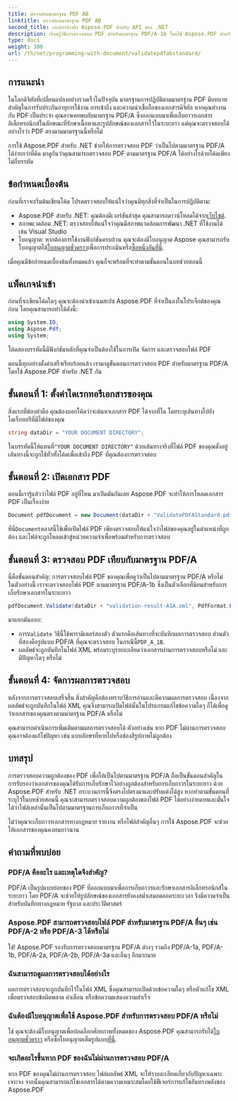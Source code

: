```yaml
---
title: ตรวจสอบมาตรฐาน PDF AB
linktitle: ตรวจสอบมาตรฐาน PDF AB
second_title: เอกสารอ้างอิง Aspose.PDF สำหรับ API ของ .NET
description: เรียนรู้วิธีการตรวจสอบ PDF สำหรับมาตรฐาน PDF/A-1b โดยใช้ Aspose.PDF สำหรับ .NET ในบทช่วยสอนแบบทีละขั้นตอนนี้ รับรองว่าเป็นไปตามข้อกำหนดสำหรับการเก็บถาวรในระยะยาว
type: docs
weight: 380
url: /th/net/programming-with-document/validatepdfabstandard/
---
```

## การแนะนำ

ในโลกดิจิทัลที่เปลี่ยนแปลงอย่างรวดเร็วในปัจจุบัน มาตรฐานการปฏิบัติตามมาตรฐาน PDF มีบทบาทสำคัญในการรับประกันอายุการใช้งาน การเข้าถึง และความน่าเชื่อถือของเอกสารดิจิทัล หากคุณทำงานกับ PDF เป็นประจำ คุณอาจเคยพบกับมาตรฐาน PDF/A ซึ่งออกแบบมาเพื่อเก็บถาวรเอกสารอิเล็กทรอนิกส์ในลักษณะที่รักษาเนื้อหาและรูปลักษณ์ของเอกสารไว้ในระยะยาว แต่คุณจะตรวจสอบได้อย่างไรว่า PDF ตรงตามมาตรฐานนี้หรือไม่

การใช้ Aspose.PDF สำหรับ .NET ช่วยให้การตรวจสอบ PDF ว่าเป็นไปตามมาตรฐาน PDF/A ได้ง่ายกว่าที่คิด มาดูกันว่าคุณสามารถตรวจสอบ PDF ตามมาตรฐาน PDF/A ได้อย่างไรด้วยโค้ดเพียงไม่กี่บรรทัด 


## ข้อกำหนดเบื้องต้น

ก่อนที่เราจะเริ่มต้นเขียนโค้ด โปรดตรวจสอบให้แน่ใจว่าคุณมีทุกสิ่งที่จำเป็นในการปฏิบัติตาม:

-  Aspose.PDF สำหรับ .NET: คุณต้องมีเวอร์ชันล่าสุด คุณสามารถดาวน์โหลดได้จาก[เว็บไซต์](https://releases.aspose.com/pdf/net/).
- สภาพแวดล้อม .NET: ตรวจสอบให้แน่ใจว่าคุณมีสภาพแวดล้อมการพัฒนา .NET ที่ใช้งานได้ เช่น Visual Studio
-  ใบอนุญาต: หากต้องการใช้งานฟังก์ชันครบถ้วน คุณจะต้องมีใบอนุญาต Aspose คุณสามารถรับใบอนุญาตได้[ใบอนุญาตชั่วคราว](https://purchase.aspose.com/temporary-license/)เพื่อการประเมินหรือ[ซื้อหนึ่งอันที่นี่](https://purchase.aspose.com/buy).

เมื่อคุณมีข้อกำหนดเบื้องต้นทั้งหมดแล้ว คุณก็จะพร้อมที่จะทำตามขั้นตอนในบทช่วยสอนนี้

## แพ็คเกจนำเข้า

ก่อนที่จะเขียนโค้ดใดๆ คุณจะต้องนำเข้าเนมสเปซ Aspose.PDF ที่จำเป็นลงในโปรเจ็กต์ของคุณก่อน โดยคุณสามารถทำได้ดังนี้:

```csharp
using System.IO;
using Aspose.Pdf;
using System;
```

โค้ดสองบรรทัดนี้มีฟังก์ชันหลักที่คุณจำเป็นต้องใช้ในการเปิด จัดการ และตรวจสอบไฟล์ PDF

ตอนนี้ทุกอย่างตั้งค่าเสร็จเรียบร้อยแล้ว เรามาดูขั้นตอนการตรวจสอบ PDF สำหรับมาตรฐาน PDF/A โดยใช้ Aspose.PDF สำหรับ .NET กัน

## ขั้นตอนที่ 1: ตั้งค่าไดเรกทอรีเอกสารของคุณ

สิ่งแรกที่ต้องทำคือ คุณต้องบอกโค้ดว่าจะค้นหาเอกสาร PDF ได้จากที่ใด โดยระบุเส้นทางไปยังไดเร็กทอรีที่มีไฟล์ของคุณ

```csharp
string dataDir = "YOUR DOCUMENT DIRECTORY";
```

 ในบรรทัดนี้ให้แทนที่`"YOUR DOCUMENT DIRECTORY"` ด้วยเส้นทางจริงที่ไฟล์ PDF ของคุณตั้งอยู่ เส้นทางนี้จะถูกใช้ทั่วทั้งโค้ดเพื่อเข้าถึง PDF ที่คุณต้องการตรวจสอบ

## ขั้นตอนที่ 2: เปิดเอกสาร PDF

ตอนนี้เรารู้แล้วว่าไฟล์ PDF อยู่ที่ไหน มาเปิดมันกันเลย Aspose.PDF จะทำให้การโหลดเอกสาร PDF เป็นเรื่องง่าย

```csharp
Document pdfDocument = new Document(dataDir + "ValidatePDFAStandard.pdf");
```

 ที่นี่`Document`คลาสนี้ใช้เพื่อเปิดไฟล์ PDF เพียงตรวจสอบให้แน่ใจว่าไฟล์ของคุณอยู่ในตำแหน่งที่ถูกต้อง และไฟล์จะถูกโหลดเข้าสู่หน่วยความจำเพื่อพร้อมสำหรับการตรวจสอบ

## ขั้นตอนที่ 3: ตรวจสอบ PDF เทียบกับมาตรฐาน PDF/A

นี่คือขั้นตอนสำคัญ: การตรวจสอบไฟล์ PDF ของคุณเพื่อดูว่าเป็นไปตามมาตรฐาน PDF/A หรือไม่ ในตัวอย่างนี้ เราจะตรวจสอบไฟล์ PDF ตามมาตรฐาน PDF/A-1b ซึ่งเป็นตัวเลือกที่นิยมสำหรับการเก็บรักษาเอกสารในระยะยาว

```csharp
pdfDocument.Validate(dataDir + "validation-result-A1A.xml", PdfFormat.PDF_A_1B);
```

มาแยกมันออก:
-  การ`Validate` วิธีนี้ใช้พารามิเตอร์สองตัว ตัวแรกคือเส้นทางที่จะบันทึกผลการตรวจสอบ ส่วนตัวที่สองคือรูปแบบ PDF/A ที่คุณจะตรวจสอบ ในกรณีนี้`PDF_A_1B`.
- ผลลัพธ์จะถูกบันทึกในไฟล์ XML พร้อมระบุรายละเอียดว่าเอกสารผ่านการตรวจสอบหรือไม่ และมีปัญหาใดๆ หรือไม่

## ขั้นตอนที่ 4: จัดการผลการตรวจสอบ

หลังจากการตรวจสอบเสร็จสิ้น สิ่งสำคัญคือต้องทราบวิธีการอ่านและตีความผลการตรวจสอบ เนื่องจากผลลัพธ์จะถูกบันทึกในไฟล์ XML คุณจึงสามารถเปิดไฟล์นั้นในโปรแกรมแก้ไขข้อความใดๆ ก็ได้เพื่อดูว่าเอกสารของคุณตรงตามมาตรฐาน PDF/A หรือไม่

คุณสามารถดำเนินการเพิ่มเติมตามผลการตรวจสอบได้ ตัวอย่างเช่น หาก PDF ไม่ผ่านการตรวจสอบ คุณอาจต้องแก้ไขปัญหา เช่น แบบอักษรที่หายไปหรือช่องสีรูปภาพไม่ถูกต้อง

## บทสรุป

การตรวจสอบความถูกต้องของ PDF เพื่อให้เป็นไปตามมาตรฐาน PDF/A ถือเป็นขั้นตอนสำคัญในการรับรองว่าเอกสารของคุณได้รับการเก็บรักษาไว้อย่างถูกต้องสำหรับการเก็บถาวรในระยะยาว ด้วย Aspose.PDF สำหรับ .NET กระบวนการนี้จึงตรงไปตรงมาและปรับแต่งได้สูง หากทำตามขั้นตอนที่ระบุไว้ในบทช่วยสอนนี้ คุณจะสามารถตรวจสอบความถูกต้องของไฟล์ PDF ได้อย่างง่ายดายและมั่นใจได้ว่าไฟล์เหล่านั้นเป็นไปตามมาตรฐานการเก็บถาวรที่จำเป็น

ไม่ว่าคุณจะเก็บถาวรเอกสารทางกฎหมาย รายงาน หรือไฟล์สำคัญอื่นๆ การใช้ Aspose.PDF จะช่วยให้เอกสารของคุณคงทนยาวนาน

## คำถามที่พบบ่อย

### PDF/A คืออะไร และเหตุใดจึงสำคัญ?
PDF/A เป็นรูปแบบย่อยของ PDF ที่ออกแบบมาเพื่อการเก็บถาวรและรักษาเอกสารอิเล็กทรอนิกส์ในระยะยาว โดย PDF/A จะช่วยให้รูปลักษณ์ของเอกสารยังคงสม่ำเสมอตลอดระยะเวลา จึงมีความจำเป็นสำหรับบันทึกทางกฎหมาย รัฐบาล และประวัติศาสตร์

### Aspose.PDF สามารถตรวจสอบไฟล์ PDF สำหรับมาตรฐาน PDF/A อื่นๆ เช่น PDF/A-2 หรือ PDF/A-3 ได้หรือไม่
ใช่! Aspose.PDF รองรับการตรวจสอบมาตรฐาน PDF/A ต่างๆ รวมถึง PDF/A-1a, PDF/A-1b, PDF/A-2a, PDF/A-2b, PDF/A-3a และอื่นๆ อีกมากมาย

### ฉันสามารถดูผลการตรวจสอบได้อย่างไร
ผลการตรวจสอบจะถูกบันทึกไว้ในไฟล์ XML ซึ่งคุณสามารถเปิดด้วยข้อความใดๆ หรือตัวแก้ไข XML เพื่อตรวจสอบข้อผิดพลาด คำเตือน หรือข้อความแสดงความสำเร็จ

### ฉันต้องมีใบอนุญาตเพื่อใช้ Aspose.PDF สำหรับการตรวจสอบ PDF/A หรือไม่
 ใช่ คุณจะต้องมีใบอนุญาตเพื่อปลดล็อกศักยภาพทั้งหมดของ Aspose.PDF คุณสามารถรับได้[ใบอนุญาตชั่วคราว](https://purchase.aspose.com/temporary-license/) หรือซื้อใบอนุญาตเต็มรูปแบบ[ที่นี่](https://purchase.aspose.com/buy).

### จะเกิดอะไรขึ้นหาก PDF ของฉันไม่ผ่านการตรวจสอบ PDF/A
หาก PDF ของคุณไม่ผ่านการตรวจสอบ ไฟล์ผลลัพธ์ XML จะให้รายละเอียดเกี่ยวกับปัญหาเฉพาะเจาะจง จากนั้นคุณสามารถแก้ไขเอกสารได้ตามความเหมาะสมโดยใช้ฟีเจอร์การแก้ไขอันทรงพลังของ Aspose.PDF